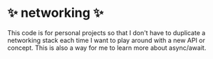 # ✨ networking ✨


This code is for personal projects so that I don't have to duplicate a networking stack each time I want to play around with a new API or concept.
This is also a way for me to learn more about async/await.
